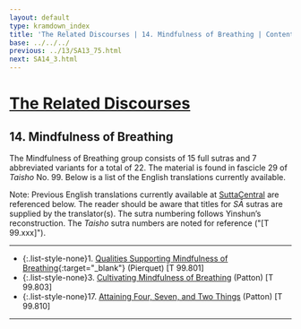 ```yaml
---
layout: default
type: kramdown_index
title: 'The Related Discourses | 14. Mindfulness of Breathing | Contents'
base: ../../../
previous: ../13/SA13_75.html
next: SA14_3.html
---
```


# [The Related Discourses](../index.html)
## 14. Mindfulness of Breathing

The Mindfulness of Breathing group consists of 15 full sutras and 7 abbreviated variants for a total of 22. The material is found in fascicle 29 of <em>Taisho</em> No. 99. Below is a list of the English translations currently available.

Note: Previous English translations currently available at <a href="https://suttacentral.net/" target="_blank">SuttaCentral</a> are referenced below. The reader should be aware that titles for *SĀ* sutras are supplied by the translator(s). The sutra numbering follows Yinshun’s reconstruction. The <em>Taisho</em> sutra numbers are noted for reference ("[T 99.xxx]").

---

* {:.list-style-none}1\. [Qualities Supporting Mindfulness of Breathing](https://suttacentral.net/sa801/en/pierquet){:target="_blank"} (Pierquet) [T 99.801]
          <!--
              * {:.list-style-none}2. Planting a Tree [T 99.802] -->
* {:.list-style-none}3\. [Cultivating Mindfulness of Breathing](SA14_3.html) (Patton) [T 99.803]
          <!--* {:.list-style-none}4. Planting a Tree [T 99.804]
          * {:.list-style-none}5. Planting a Tree [T 99.804]
          * {:.list-style-none}6. Planting a Tree [T 99.804]
          * {:.list-style-none}7. Planting a Tree [T 99.804]
          * {:.list-style-none}8. Planting a Tree [T 99.804]
          * {:.list-style-none}9. Planting a Tree [T 99.804]
          * {:.list-style-none}10. Planting a Tree [T 99.804]
          * {:.list-style-none}11. Planting a Tree [T 99.804]
          * {:.list-style-none}12. Planting a Tree [T 99.805]
          * {:.list-style-none}13. Planting a Tree [T 99.806]
          * {:.list-style-none}14. Planting a Tree [T 99.807]
          * {:.list-style-none}15. Planting a Tree [T 99.808]
          * {:.list-style-none}16. Planting a Tree [T 99.809]-->
* {:.list-style-none}17\. [Attaining Four, Seven, and Two Things](SA14_17.html) (Patton) [T 99.810]
          <!--* {:.list-style-none}18. Planting a Tree [T 99.811]
          * {:.list-style-none}19. Planting a Tree [T 99.812]
          * {:.list-style-none}20. Planting a Tree [T 99.813]
          * {:.list-style-none}21. Planting a Tree [T 99.814]
          * {:.list-style-none}22. Planting a Tree [T 99.815]
          -->

---
